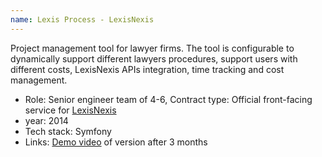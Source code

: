 ```yaml
---
name: Lexis Process - LexisNexis
---
```

Project management tool for lawyer firms. The tool is configurable to dynamically support different lawyers procedures, support users with different costs, LexisNexis APIs integration, time tracking and cost management.

 * Role:  Senior engineer team of 4-6, Contract
type: Official front-facing service for [LexisNexis](https://www.lexisnexis.co.uk/)
 * year:  2014
 * Tech stack: Symfony
 * Links: [Demo video](http://www.youtube.com/playlist?list=PLK8J_c73_NCwrjzogER30J5bTlkyjM6i_) of version after 3 months